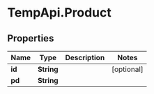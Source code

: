 # TempApi.Product

## Properties

Name | Type | Description | Notes
------------ | ------------- | ------------- | -------------
**id** | **String** |  | [optional] 
**pd** | **String** |  | 



